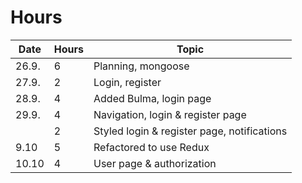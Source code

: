 # Hours

| Date  | Hours | Topic                                       |
| ----- | ----- | ------------------------------------------- |
| 26.9. | 6     | Planning, mongoose                          |
| 27.9. | 2     | Login, register                             |
| 28.9. | 4     | Added Bulma, login page                     |
| 29.9. | 4     | Navigation, login & register page           |
|       | 2     | Styled login & register page, notifications |
| 9.10  | 5     | Refactored to use Redux                     |
| 10.10 | 4     | User page & authorization                   |
